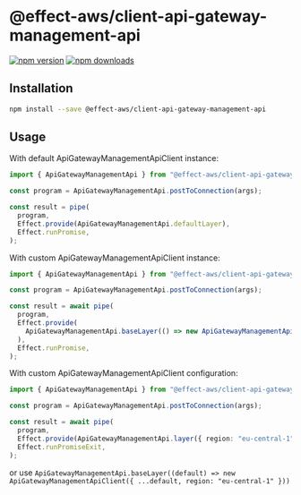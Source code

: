 # @effect-aws/client-api-gateway-management-api

[![npm version](https://img.shields.io/npm/v/%40effect-aws%2Fclient-api-gateway-management-api?color=brightgreen&label=npm%20package)](https://www.npmjs.com/package/@effect-aws/client-api-gateway-management-api)
[![npm downloads](https://img.shields.io/npm/dm/%40effect-aws%2Fclient-api-gateway-management-api)](https://www.npmjs.com/package/@effect-aws/client-api-gateway-management-api)

## Installation

```bash
npm install --save @effect-aws/client-api-gateway-management-api
```

## Usage

With default ApiGatewayManagementApiClient instance:

```typescript
import { ApiGatewayManagementApi } from "@effect-aws/client-api-gateway-management-api";

const program = ApiGatewayManagementApi.postToConnection(args);

const result = pipe(
  program,
  Effect.provide(ApiGatewayManagementApi.defaultLayer),
  Effect.runPromise,
);
```

With custom ApiGatewayManagementApiClient instance:

```typescript
import { ApiGatewayManagementApi } from "@effect-aws/client-api-gateway-management-api";

const program = ApiGatewayManagementApi.postToConnection(args);

const result = await pipe(
  program,
  Effect.provide(
    ApiGatewayManagementApi.baseLayer(() => new ApiGatewayManagementApiClient({ region: "eu-central-1" })),
  ),
  Effect.runPromise,
);
```

With custom ApiGatewayManagementApiClient configuration:

```typescript
import { ApiGatewayManagementApi } from "@effect-aws/client-api-gateway-management-api";

const program = ApiGatewayManagementApi.postToConnection(args);

const result = await pipe(
  program,
  Effect.provide(ApiGatewayManagementApi.layer({ region: "eu-central-1" })),
  Effect.runPromiseExit,
);
```

or use `ApiGatewayManagementApi.baseLayer((default) => new ApiGatewayManagementApiClient({ ...default, region: "eu-central-1" }))`
